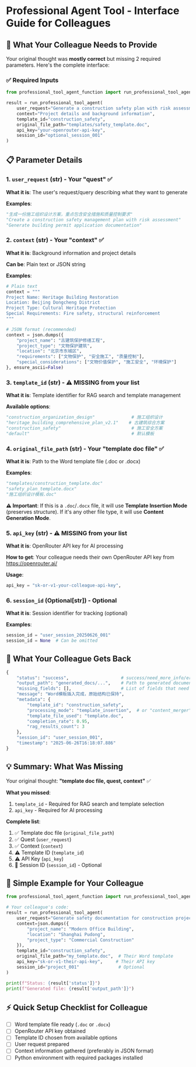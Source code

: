 # Professional Agent Tool - Interface Guide for Colleagues

## 📝 **What Your Colleague Needs to Provide**

Your original thought was **mostly correct** but missing 2 required parameters. Here's the complete interface:

### ✅ **Required Inputs**

```python
from professional_tool_agent_function import run_professional_tool_agent

result = run_professional_tool_agent(
    user_request="Generate a construction safety plan with risk assessment",     # ✅ Your "quest"
    context="Project details and background information",                       # ✅ Your "context" 
    template_id="construction_safety",                                          # ⚠️ MISSING in your list
    original_file_path="templates/safety_template.doc",                        # ✅ Your "template doc file"
    api_key="your-openrouter-api-key",                                         # ⚠️ MISSING in your list
    session_id="optional_session_001"                                          # Optional
)
```

## 📋 **Parameter Details**

### 1. `user_request` (str) - Your "quest" ✅
**What it is**: The user's request/query describing what they want to generate

**Examples**:
```python
"生成一份施工组织设计方案，重点包含安全措施和质量控制要求"
"Create a construction safety management plan with risk assessment"
"Generate building permit application documentation"
```

### 2. `context` (str) - Your "context" ✅  
**What it is**: Background information and project details

**Can be**: Plain text or JSON string

**Examples**:
```python
# Plain text
context = """
Project Name: Heritage Building Restoration
Location: Beijing Dongcheng District  
Project Type: Cultural Heritage Protection
Special Requirements: Fire safety, structural reinforcement
"""

# JSON format (recommended)
context = json.dumps({
    "project_name": "古建筑保护修缮工程",
    "project_type": "文物保护建筑", 
    "location": "北京市东城区",
    "requirements": ["文物保护", "安全施工", "质量控制"],
    "special_considerations": ["文物价值保护", "施工安全", "环境保护"]
}, ensure_ascii=False)
```

### 3. `template_id` (str) - ⚠️ **MISSING from your list**
**What it is**: Template identifier for RAG search and template management

**Available options**:
```python
"construction_organization_design"              # 施工组织设计
"heritage_building_comprehensive_plan_v2.1"    # 古建筑综合方案  
"construction_safety"                           # 施工安全方案
"default"                                       # 默认模板
```

### 4. `original_file_path` (str) - Your "template doc file" ✅
**What it is**: Path to the Word template file (.doc or .docx)

**Examples**:
```python
"templates/construction_template.doc"
"safety_plan_template.docx" 
"施工组织设计模板.doc"
```

**⚠️ Important**: If this is a `.doc`/`.docx` file, it will use **Template Insertion Mode** (preserves structure). If it's any other file type, it will use **Content Generation Mode**.

### 5. `api_key` (str) - ⚠️ **MISSING from your list**  
**What it is**: OpenRouter API key for AI processing

**How to get**: Your colleague needs their own OpenRouter API key from https://openrouter.ai/

**Usage**:
```python
api_key = "sk-or-v1-your-colleague-api-key",
```

### 6. `session_id` (Optional[str]) - Optional
**What it is**: Session identifier for tracking (optional)

**Examples**:
```python
session_id = "user_session_20250626_001"
session_id = None  # Can be omitted
```

## 🔄 **What Your Colleague Gets Back**

```python
{
    "status": "success",                    # success/need_more_info/error
    "output_path": "generated_docs/...",    # Path to generated document
    "missing_fields": [],                   # List of fields that need more info
    "message": "Word模板插入完成，原始结构已保持",
    "metadata": {
        "template_id": "construction_safety",
        "processing_mode": "template_insertion",  # or "content_merger"
        "template_file_used": "template.doc",
        "completion_rate": 0.95,
        "rag_results_count": 3
    },
    "session_id": "user_session_001",
    "timestamp": "2025-06-26T16:18:07.886"
}
```

## 💡 **Summary: What Was Missing**

Your original thought: **"template doc file, quest, context"** ✅

**What you missed**:
1. `template_id` - Required for RAG search and template selection
2. `api_key` - Required for AI processing

**Complete list**:
1. ✅ Template doc file (`original_file_path`)
2. ✅ Quest (`user_request`) 
3. ✅ Context (`context`)
4. ⚠️ Template ID (`template_id`)
5. ⚠️ API Key (`api_key`)
6. 🔲 Session ID (`session_id`) - Optional

## 🚀 **Simple Example for Your Colleague**

```python
from professional_tool_agent_function import run_professional_tool_agent

# Your colleague's code:
result = run_professional_tool_agent(
    user_request="Generate safety documentation for construction project",
    context=json.dumps({
        "project_name": "Modern Office Building",
        "location": "Shanghai Pudong",
        "project_type": "Commercial Construction"
    }),
    template_id="construction_safety", 
    original_file_path="my_template.doc",  # Their Word template
    api_key="sk-or-v1-their-api-key",     # Their API key
    session_id="project_001"               # Optional
)

print(f"Status: {result['status']}")
print(f"Generated file: {result['output_path']}")
```

## ⚡ **Quick Setup Checklist for Colleague**

- [ ] Word template file ready (`.doc` or `.docx`)
- [ ] OpenRouter API key obtained
- [ ] Template ID chosen from available options
- [ ] User request prepared
- [ ] Context information gathered (preferably in JSON format)
- [ ] Python environment with required packages installed 
